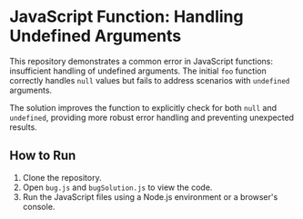 # JavaScript Function: Handling Undefined Arguments

This repository demonstrates a common error in JavaScript functions: insufficient handling of undefined arguments. The initial `foo` function correctly handles `null` values but fails to address scenarios with `undefined` arguments.

The solution improves the function to explicitly check for both `null` and `undefined`, providing more robust error handling and preventing unexpected results.

## How to Run

1. Clone the repository.
2. Open `bug.js` and `bugSolution.js` to view the code.
3. Run the JavaScript files using a Node.js environment or a browser's console.